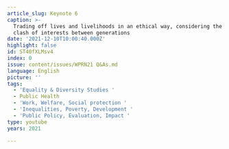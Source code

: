 ```yaml
---
article_slug: Keynote 6
caption: >-
  Trading off lives and livelihoods in an ethical way, considering the apparent
  clash of interests between generations
date: '2021-12-10T10:00:40.000Z'
highlight: false
id: ST40fXLMsv4
index: 0
issue: content/issues/WPRN21 Q&As.md
language: English
picture: ''
tags:
  - 'Equality & Diversity Studies '
  - Public Health
  - 'Work, Welfare, Social protection '
  - 'Inequalities, Poverty, Development '
  - 'Public Policy, Evaluation, Impact '
type: youtube
years: 2021

---
```


